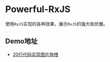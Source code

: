 # Powerful-RxJS

使用`RxJS`实现的各种效果，展示`RxJS`的强大和优雅。

 ## Demo地址

+ [20行代码实现图片拖拽](http://www.gyufei.cn/powerful-rxjs/drag/index.html)